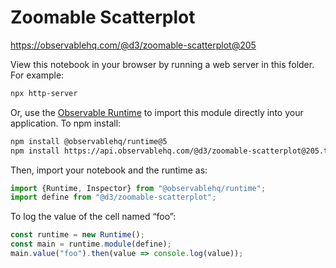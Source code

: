 # Zoomable Scatterplot

https://observablehq.com/@d3/zoomable-scatterplot@205

View this notebook in your browser by running a web server in this folder. For
example:

~~~sh
npx http-server
~~~

Or, use the [Observable Runtime](https://github.com/observablehq/runtime) to
import this module directly into your application. To npm install:

~~~sh
npm install @observablehq/runtime@5
npm install https://api.observablehq.com/@d3/zoomable-scatterplot@205.tgz?v=3
~~~

Then, import your notebook and the runtime as:

~~~js
import {Runtime, Inspector} from "@observablehq/runtime";
import define from "@d3/zoomable-scatterplot";
~~~

To log the value of the cell named “foo”:

~~~js
const runtime = new Runtime();
const main = runtime.module(define);
main.value("foo").then(value => console.log(value));
~~~
